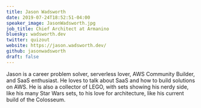 ```yaml
---
title: Jason Wadsworth
date: 2019-07-24T18:52:51-04:00
speaker_image: JasonWadsworth.jpg
job_title: Chief Architect at Armanino
bluesky: wadsworth.dev
twitter: quizout
website: https://jason.wadsworth.dev/
github: jasonwadsworth
draft: false
---
```


Jason is a career problem solver, serverless lover, AWS Community Builder, and SaaS enthusiast. He loves to talk about SaaS and how to build solutions on AWS. He is also a collector of LEGO, with sets showing his nerdy side, like his many Star Wars sets, to his love for architecture, like his current build of the Colosseum.

